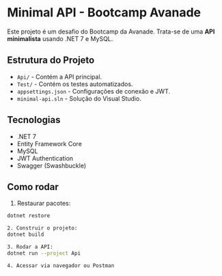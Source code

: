 # Minimal API - Bootcamp Avanade

Este projeto é um desafio do Bootcamp da Avanade. Trata-se de uma **API minimalista** usando .NET 7 e MySQL.

## Estrutura do Projeto
- `Api/` - Contém a API principal.
- `Test/` - Contém os testes automatizados.
- `appsettings.json` - Configurações de conexão e JWT.
- `minimal-api.sln` - Solução do Visual Studio.

## Tecnologias
- .NET 7
- Entity Framework Core
- MySQL
- JWT Authentication
- Swagger (Swashbuckle)

## Como rodar
1. Restaurar pacotes:
```bash
dotnet restore

2. Construir o projeto:
dotnet build

3. Rodar a API:
dotnet run --project Api

4. Acessar via navegador ou Postman
